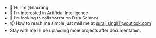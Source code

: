 - 👋 Hi, I’m @naurang
- 👀 I’m interested in Artificial Intelligence 
- 💞️ I’m looking to collaborate on Data Science 
- 📫 How to reach me simple just mail me at suraj_singh11@outlook.com
- Stay with me I'll be uplaoding more projects after documentation.

<!---
naurang/naurang is a ✨ special ✨ repository because its `README.md` (this file) appears on your GitHub profile.
You can click the Preview link to take a look at your changes.
--->
